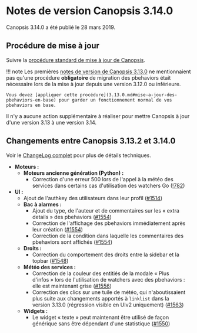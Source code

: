 # Notes de version Canopsis 3.14.0

Canopsis 3.14.0 a été publié le 28 mars 2019.

## Procédure de mise à jour

Suivre la [procédure standard de mise à jour de Canopsis](../guide-administration/mise-a-jour/index.md).

!!! note
    Les premières [notes de version de Canopsis 3.13.0](3.13.0.md) ne mentionnaient pas qu'une procédure **obligatoire** de migration des pbehaviors était nécessaire lors de la mise à jour depuis une version 3.12.0 ou inférieure.

    Vous devez [appliquer cette procédure](3.13.0.md#mise-a-jour-des-pbehaviors-en-base) pour garder un fonctionnement normal de vos pbehaviors en base.

Il n'y a aucune action supplémentaire à réaliser pour mettre Canopsis à jour d'une version 3.13 à une version 3.14.

## Changements entre Canopsis 3.13.2 et 3.14.0

Voir le [ChangeLog complet](https://git.canopsis.net/canopsis/canopsis/blob/develop/CHANGELOG.md) pour plus de détails techniques.

*  **Moteurs :**
    *  **Moteurs ancienne génération (Python) :**
        *  Correction d'une erreur 500 lors de l'appel à la météo des services dans certains cas d'utilisation des watchers Go ([!782](https://git.canopsis.net/canopsis/canopsis/merge_requests/782))
*  **UI :**
    *  Ajout de l'authkey des utilisateurs dans leur profil ([#1514](https://git.canopsis.net/canopsis/canopsis/issues/1514))
    *  **Bac à alarmes :**
        *  Ajout du type, de l'auteur et de commentaires sur les « extra details » des pbehaviors ([#1554](https://git.canopsis.net/canopsis/canopsis/issues/1554))
        *  Correction de l'affichage des pbehaviors immédiatement après leur création ([#1554](https://git.canopsis.net/canopsis/canopsis/issues/1554))
        *  Correction de la condition dans laquelle les commentaires des pbehaviors sont affichés ([#1554](https://git.canopsis.net/canopsis/canopsis/issues/1554))
    *  **Droits :**
        *  Correction du comportement des droits entre la sidebar et la topbar ([#1548](https://git.canopsis.net/canopsis/canopsis/issues/1548))
    *  **Météo des services :**
        *  Correction de la couleur des entitiés de la modale « Plus d'infos » lors de l'utilisation de watchers avec des pbehaviors : elle est maintenant grise ([#1556](https://git.canopsis.net/canopsis/canopsis/issues/1556))
        *  Correction des clics sur une tuile de météo, qui n'aboutissaient plus suite aux changements apportés à `linklist` dans la version 3.13.0 (régression visible en UIv2 uniquement) ([#1563](https://git.canopsis.net/canopsis/canopsis/issues/1563))
    *  **Widgets :**
        *  Le widget « texte » peut maintenant être utilisé de façon générique sans être dépendant d'une statistique ([#1550](https://git.canopsis.net/canopsis/canopsis/issues/1550))
